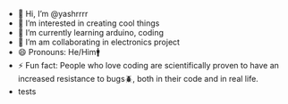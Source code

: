 - 👋 Hi, I’m @yashrrrr
- 👀 I’m interested in creating cool things
- 🌱 I’m currently learning arduino, coding
- 💞️ I’m am collaborating in electronics project
- 😄 Pronouns: He/Him🚹
- ⚡ Fun fact: People who love coding are scientifically proven to have an increased resistance to bugs🪲, both in their code and in real life.
- tests
<!---
yashrrrr/yashrrrr is a ✨ special ✨ repository because its `README.md` (this file) appears on your GitHub profile.
You can click the Preview link to take a look at your changes.
--->
